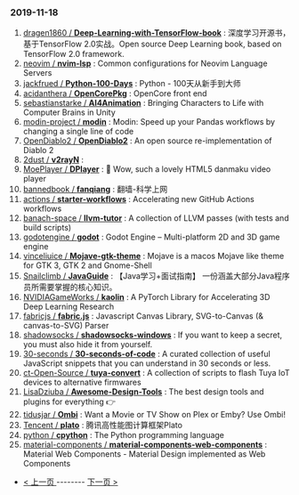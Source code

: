 ### 2019-11-18 
1. [
        dragen1860 /
**Deep-Learning-with-TensorFlow-book**](https://github.com/dragen1860/Deep-Learning-with-TensorFlow-book) : 深度学习开源书，基于TensorFlow 2.0实战。Open source Deep Learning book, based on TensorFlow 2.0 framework.
1. [
        neovim /
**nvim-lsp**](https://github.com/neovim/nvim-lsp) : Common configurations for Neovim Language Servers
1. [
        jackfrued /
**Python-100-Days**](https://github.com/jackfrued/Python-100-Days) : Python - 100天从新手到大师
1. [
        acidanthera /
**OpenCorePkg**](https://github.com/acidanthera/OpenCorePkg) : OpenCore front end
1. [
        sebastianstarke /
**AI4Animation**](https://github.com/sebastianstarke/AI4Animation) : Bringing Characters to Life with Computer Brains in Unity
1. [
        modin-project /
**modin**](https://github.com/modin-project/modin) : Modin: Speed up your Pandas workflows by changing a single line of code
1. [
        OpenDiablo2 /
**OpenDiablo2**](https://github.com/OpenDiablo2/OpenDiablo2) : An open source re-implementation of Diablo 2
1. [
        2dust /
**v2rayN**](https://github.com/2dust/v2rayN) : 
1. [
        MoePlayer /
**DPlayer**](https://github.com/MoePlayer/DPlayer) : 🍭 Wow, such a lovely HTML5 danmaku video player
1. [
        bannedbook /
**fanqiang**](https://github.com/bannedbook/fanqiang) : 翻墙-科学上网
1. [
        actions /
**starter-workflows**](https://github.com/actions/starter-workflows) : Accelerating new GitHub Actions workflows
1. [
        banach-space /
**llvm-tutor**](https://github.com/banach-space/llvm-tutor) : A collection of LLVM passes (with tests and build scripts)
1. [
        godotengine /
**godot**](https://github.com/godotengine/godot) : Godot Engine – Multi-platform 2D and 3D game engine
1. [
        vinceliuice /
**Mojave-gtk-theme**](https://github.com/vinceliuice/Mojave-gtk-theme) : Mojave is a macos Mojave like theme for GTK 3, GTK 2 and Gnome-Shell
1. [
        Snailclimb /
**JavaGuide**](https://github.com/Snailclimb/JavaGuide) : 【Java学习+面试指南】 一份涵盖大部分Java程序员所需要掌握的核心知识。
1. [
        NVIDIAGameWorks /
**kaolin**](https://github.com/NVIDIAGameWorks/kaolin) : A PyTorch Library for Accelerating 3D Deep Learning Research
1. [
        fabricjs /
**fabric.js**](https://github.com/fabricjs/fabric.js) : Javascript Canvas Library, SVG-to-Canvas (& canvas-to-SVG) Parser
1. [
        shadowsocks /
**shadowsocks-windows**](https://github.com/shadowsocks/shadowsocks-windows) : If you want to keep a secret, you must also hide it from yourself.
1. [
        30-seconds /
**30-seconds-of-code**](https://github.com/30-seconds/30-seconds-of-code) : A curated collection of useful JavaScript snippets that you can understand in 30 seconds or less.
1. [
        ct-Open-Source /
**tuya-convert**](https://github.com/ct-Open-Source/tuya-convert) : A collection of scripts to flash Tuya IoT devices to alternative firmwares
1. [
        LisaDziuba /
**Awesome-Design-Tools**](https://github.com/LisaDziuba/Awesome-Design-Tools) : The best design tools and plugins for everything 👉
1. [
        tidusjar /
**Ombi**](https://github.com/tidusjar/Ombi) : Want a Movie or TV Show on Plex or Emby? Use Ombi!
1. [
        Tencent /
**plato**](https://github.com/Tencent/plato) : 腾讯高性能图计算框架Plato
1. [
        python /
**cpython**](https://github.com/python/cpython) : The Python programming language
1. [
        material-components /
**material-components-web-components**](https://github.com/material-components/material-components-web-components) : Material Web Components - Material Design implemented as Web Components 

- [ < 上一页 ](https://github.com/able8/github-trending-daily-record/blob/master/2019-11-17.md) -------- [ 下一页 > ](https://github.com/able8/github-trending-daily-record/blob/master/2019-11-19.md)